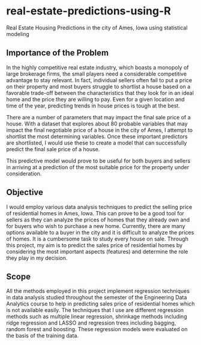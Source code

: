 # real-estate-predictions-using-R
Real Estate Housing Predictions in the city of Ames, Iowa using statistical modeling

## Importance of the Problem
In the highly competitive real estate industry, which boasts a monopoly of large brokerage firms, the small players need a considerable competitive advantage to stay relevant. In fact, individual sellers often fail to put a price on their property and most buyers struggle to shortlist a house based on a favorable trade-off between the characteristics that they look for in an ideal home and the price they are willing to pay. Even for a given location and time of the year, predicting trends in house prices is tough at the best.

There are a number of parameters that may impact the final sale price of a house. With a dataset that explores about 80 probable variables that may impact the final negotiable price of a house in the city of Ames, I attempt to shortlist the most determining variables. Once these important predictors are shortlisted, I would use these to create a model that can successfully predict the final sale price of a house.

This predictive model would prove to be useful for both buyers and sellers in arriving at a prediction of the most suitable price for the property under consideration.

## Objective
I would employ various data analysis techniques to predict the selling price of residential homes in Ames, Iowa. This can prove to be a good tool for sellers as they can analyze the prices of homes that they already own and for buyers who wish to purchase a new home. Currently, there are many options available to a buyer in the city and it is difficult to analyze the prices of homes. It is a cumbersome task to study every house on sale. Through this project, my aim is to predict the sales price of residential homes by considering the most important aspects (features) and determine the role they play in my decision.

## Scope
All the methods employed in this project implement regression techniques in data analysis studied throughout the semester of the Engineering Data Analytics course to help in predicting sales price of residential homes which is not available easily.
The techniques that I use are different regression methods such as multiple linear regression, shrinkage methods including ridge regression and LASSO and regression trees including bagging, random forest and boosting. These regression models were evaluated on the basis of the training data.
